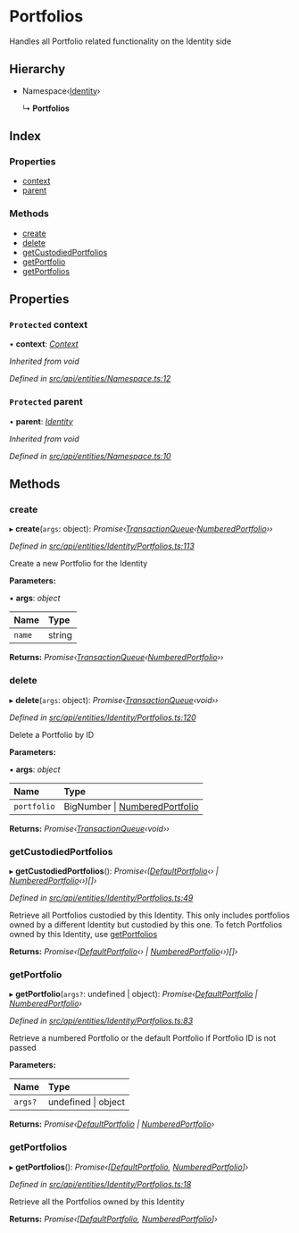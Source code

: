 # Portfolios

Handles all Portfolio related functionality on the Identity side

## Hierarchy

* Namespace‹[Identity](identity.md)›

  ↳ **Portfolios**

## Index

### Properties

* [context](portfolios.md#protected-context)
* [parent](portfolios.md#protected-parent)

### Methods

* [create](portfolios.md#create)
* [delete](portfolios.md#delete)
* [getCustodiedPortfolios](portfolios.md#getcustodiedportfolios)
* [getPortfolio](portfolios.md#getportfolio)
* [getPortfolios](portfolios.md#getportfolios)

## Properties

### `Protected` context

• **context**: [_Context_](context.md)

_Inherited from void_

_Defined in_ [_src/api/entities/Namespace.ts:12_](https://github.com/PolymathNetwork/polymesh-sdk/blob/5b409784/src/api/entities/Namespace.ts#L12)

### `Protected` parent

• **parent**: [_Identity_](identity.md)

_Inherited from void_

_Defined in_ [_src/api/entities/Namespace.ts:10_](https://github.com/PolymathNetwork/polymesh-sdk/blob/5b409784/src/api/entities/Namespace.ts#L10)

## Methods

### create

▸ **create**\(`args`: object\): _Promise‹_[_TransactionQueue_](transactionqueue.md)_‹_[_NumberedPortfolio_](numberedportfolio.md)_››_

_Defined in_ [_src/api/entities/Identity/Portfolios.ts:113_](https://github.com/PolymathNetwork/polymesh-sdk/blob/5b409784/src/api/entities/Identity/Portfolios.ts#L113)

Create a new Portfolio for the Identity

**Parameters:**

▪ **args**: _object_

| Name | Type |
| :--- | :--- |
| `name` | string |

**Returns:** _Promise‹_[_TransactionQueue_](transactionqueue.md)_‹_[_NumberedPortfolio_](numberedportfolio.md)_››_

### delete

▸ **delete**\(`args`: object\): _Promise‹_[_TransactionQueue_](transactionqueue.md)_‹void››_

_Defined in_ [_src/api/entities/Identity/Portfolios.ts:120_](https://github.com/PolymathNetwork/polymesh-sdk/blob/5b409784/src/api/entities/Identity/Portfolios.ts#L120)

Delete a Portfolio by ID

**Parameters:**

▪ **args**: _object_

| Name | Type |
| :--- | :--- |
| `portfolio` | BigNumber \| [NumberedPortfolio](numberedportfolio.md) |

**Returns:** _Promise‹_[_TransactionQueue_](transactionqueue.md)_‹void››_

### getCustodiedPortfolios

▸ **getCustodiedPortfolios**\(\): _Promise‹\(_[_DefaultPortfolio_](defaultportfolio.md)_‹› \|_ [_NumberedPortfolio_](numberedportfolio.md)_‹›\)\[\]›_

_Defined in_ [_src/api/entities/Identity/Portfolios.ts:49_](https://github.com/PolymathNetwork/polymesh-sdk/blob/5b409784/src/api/entities/Identity/Portfolios.ts#L49)

Retrieve all Portfolios custodied by this Identity. This only includes portfolios owned by a different Identity but custodied by this one. To fetch Portfolios owned by this Identity, use [getPortfolios](portfolios.md#getportfolios)

**Returns:** _Promise‹\(_[_DefaultPortfolio_](defaultportfolio.md)_‹› \|_ [_NumberedPortfolio_](numberedportfolio.md)_‹›\)\[\]›_

### getPortfolio

▸ **getPortfolio**\(`args?`: undefined \| object\): _Promise‹_[_DefaultPortfolio_](defaultportfolio.md) _\|_ [_NumberedPortfolio_](numberedportfolio.md)_›_

_Defined in_ [_src/api/entities/Identity/Portfolios.ts:83_](https://github.com/PolymathNetwork/polymesh-sdk/blob/5b409784/src/api/entities/Identity/Portfolios.ts#L83)

Retrieve a numbered Portfolio or the default Portfolio if Portfolio ID is not passed

**Parameters:**

| Name | Type |
| :--- | :--- |
| `args?` | undefined \| object |

**Returns:** _Promise‹_[_DefaultPortfolio_](defaultportfolio.md) _\|_ [_NumberedPortfolio_](numberedportfolio.md)_›_

### getPortfolios

▸ **getPortfolios**\(\): _Promise‹\[_[_DefaultPortfolio_](defaultportfolio.md)_,_ [_NumberedPortfolio_](numberedportfolio.md)_\]›_

_Defined in_ [_src/api/entities/Identity/Portfolios.ts:18_](https://github.com/PolymathNetwork/polymesh-sdk/blob/5b409784/src/api/entities/Identity/Portfolios.ts#L18)

Retrieve all the Portfolios owned by this Identity

**Returns:** _Promise‹\[_[_DefaultPortfolio_](defaultportfolio.md)_,_ [_NumberedPortfolio_](numberedportfolio.md)_\]›_

